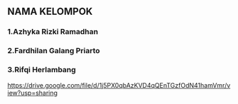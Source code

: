 ## NAMA KELOMPOK
### 1.Azhyka Rizki Ramadhan    
### 2.Fardhilan Galang Priarto   
### 3.Rifqi Herlambang

https://drive.google.com/file/d/1j5PX0qbAzKVD4qQEnTGzfOdN41hamVmr/view?usp=sharing
